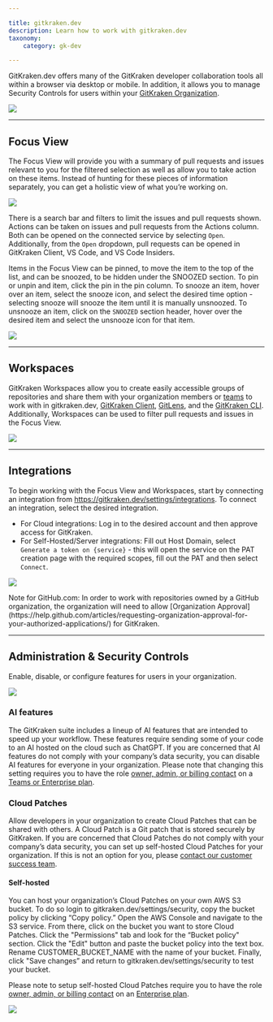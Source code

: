 ```yaml
---

title: gitkraken.dev
description: Learn how to work with gitkraken.dev
taxonomy:
    category: gk-dev

---
```


GitKraken.dev offers many of the GitKraken developer collaboration tools all within a browser via desktop or mobile. In addition, it allows you to manage Security Controls for users within your [GitKraken Organization](/gitkraken-client/gitkraken-organization/). 

<img src="/wp-content/uploads/gkd-main.png" class="img-responsive center img-bordered"> 

***

## Focus View

The Focus View will provide you with a summary of pull requests and issues relevant to you for the filtered selection as well as allow you to take action on these items. Instead of hunting for these pieces of information separately, you can get a holistic view of what you’re working on.

<img src="/wp-content/uploads/gkd-focus-view.png" class="img-responsive center img-bordered"> 

There is a search bar and filters to limit the issues and pull requests shown. Actions can be taken on issues and pull requests from the Actions column. Both can be opened on the connected service by selecting `Open`. Additionally, from the `Open` dropdown, pull requests can be opened in GitKraken Client, VS Code, and VS Code Insiders. 

Items in the Focus View can be pinned, to move the item to the top of the list, and can be snoozed, to be hidden under the SNOOZED section. To pin or unpin and item, click the pin <i class="fa-solid fa-thumbtack"></i> in the pin column. To snooze an item, hover over an item, select the snooze <i class="fa-solid fa-snooze"></i> icon, and select the desired time option - selecting snooze will snooze the item until it is manually unsnoozed. To unsnooze an item, click on the `SNOOZED` section header, hover over the desired item and select the unsnooze icon for that item.

<img src="/wp-content/uploads/gkd-pin-or-snooze.gif" class="img-responsive center img-bordered"> 

***

## Workspaces

GitKraken Workspaces allow you to create easily accessible groups of repositories and share them with your organization members or [teams](/gitkraken-client/gitkraken-organization/#teams) to work with in gitkraken.dev, [GitKraken Client](/gitkraken-client/workspaces/), [GitLens](/gitlens/side-bar/#workspaces-☁%ef%b8%8f), and the [GitKraken CLI](/cli/cli-home/#create-workspaces-to-group-repos). Additionally, Workspaces can be used to filter pull requests and issues in the Focus View.

<img src="/wp-content/uploads/gkd-workspaces-view.png" class="img-responsive center img-bordered"> 

***

## Integrations

To begin working with the Focus View and Workspaces, start by connecting an integration from https://gitkraken.dev/settings/integrations. To connect an integration, select the desired integration.

- For Cloud integrations: Log in to the desired account and then approve access for GitKraken.
- For Self-Hosted/Server integrations: Fill out Host Domain, select `Generate a token on {service}` - this will open the service on the PAT creation page with the required scopes, fill out the PAT and then select `Connect`.

<img src="/wp-content/uploads/gkd-integrations.png" class="img-responsive center img-bordered"> 

<div class='callout callout--basic'>
   	<p>Note for GitHub.com: In order to work with repositories owned by a GitHub organization, the organization will need to allow [Organization Approval](https://help.github.com/articles/requesting-organization-approval-for-your-authorized-applications/) for GitKraken.</p>
</div>

***

## Administration & Security Controls

Enable, disable, or configure features for users in your organization. 

<img src="/wp-content/uploads/gkd-security-controls.png" class="img-responsive center img-bordered"> 

### AI features

The GitKraken suite includes a lineup of AI features that are intended to speed up your workflow. These features require sending some of your code to an AI hosted on the cloud such as ChatGPT. If you are concerned that AI features do not comply with your company’s data security, you can disable AI features for everyone in your organization. Please note that changing this setting requires you to have the role [owner, admin, or billing contact](/gitkraken-client/gitkraken-organization/#roles) on a [Teams or Enterprise plan](https://www.gitkraken.com/pricing).


### Cloud Patches

Allow developers in your organization to create Cloud Patches that can be shared with others. A Cloud Patch is a Git patch that is stored securely by GitKraken. If you are concerned that Cloud Patches do not comply with your company’s data security, you can set up self-hosted Cloud Patches for your organization. If this is not an option for you, please [contact our customer success team](https://www.gitkraken.com/sales-inquiries).

#### Self-hosted

You can host your organization’s Cloud Patches on your own AWS S3 bucket. To do so login to gitkraken.dev/settings/security, copy the bucket policy by clicking “Copy policy.” Open the AWS Console and navigate to the S3 service. From there, click on the bucket you want to store Cloud Patches. Click the "Permissions" tab and look for the “Bucket policy" section. Click the "Edit" button and paste the bucket policy into the text box. Rename CUSTOMER_BUCKET_NAME with the name of your bucket. Finally, click "Save changes” and return to gitkraken.dev/settings/security to test your bucket.

Please note to setup self-hosted Cloud Patches require you to have the role [owner, admin, or billing contact](/gitkraken-client/gitkraken-organization/#roles) on an [Enterprise plan](https://www.gitkraken.com/pricing).

<img src="/wp-content/uploads/gkd-self-hosted-bucket.png" class="img-responsive center img-bordered"> 